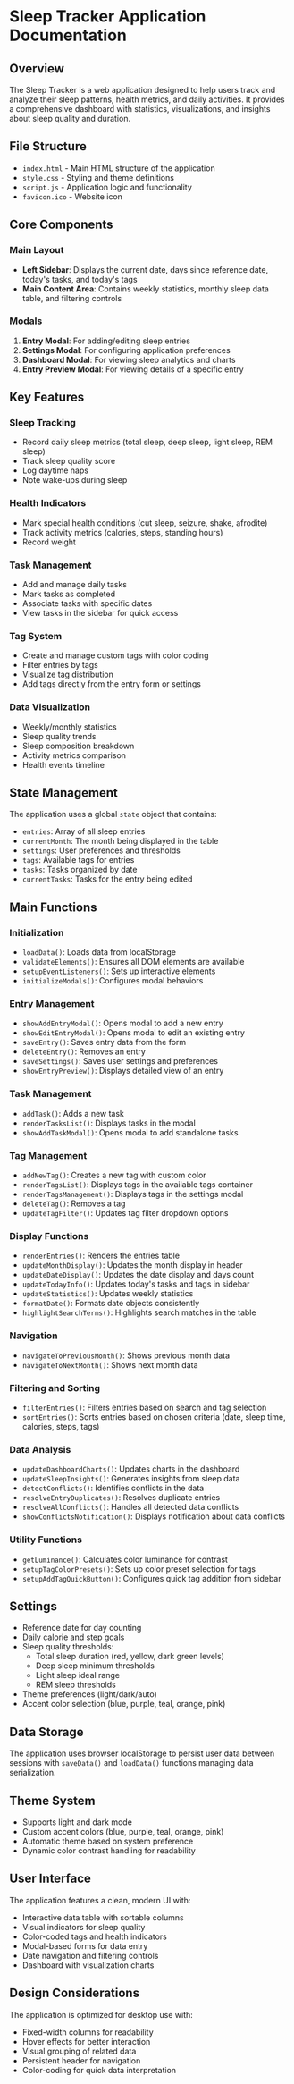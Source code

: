 # Sleep Tracker Application Documentation

## Overview
The Sleep Tracker is a web application designed to help users track and analyze their sleep patterns, health metrics, and daily activities. It provides a comprehensive dashboard with statistics, visualizations, and insights about sleep quality and duration.

## File Structure
- `index.html` - Main HTML structure of the application
- `style.css` - Styling and theme definitions
- `script.js` - Application logic and functionality
- `favicon.ico` - Website icon

## Core Components

### Main Layout
- **Left Sidebar**: Displays the current date, days since reference date, today's tasks, and today's tags
- **Main Content Area**: Contains weekly statistics, monthly sleep data table, and filtering controls

### Modals
1. **Entry Modal**: For adding/editing sleep entries
2. **Settings Modal**: For configuring application preferences
3. **Dashboard Modal**: For viewing sleep analytics and charts
4. **Entry Preview Modal**: For viewing details of a specific entry

## Key Features

### Sleep Tracking
- Record daily sleep metrics (total sleep, deep sleep, light sleep, REM sleep)
- Track sleep quality score
- Log daytime naps
- Note wake-ups during sleep

### Health Indicators
- Mark special health conditions (cut sleep, seizure, shake, afrodite)
- Track activity metrics (calories, steps, standing hours)
- Record weight

### Task Management
- Add and manage daily tasks
- Mark tasks as completed
- Associate tasks with specific dates
- View tasks in the sidebar for quick access

### Tag System
- Create and manage custom tags with color coding
- Filter entries by tags
- Visualize tag distribution
- Add tags directly from the entry form or settings

### Data Visualization
- Weekly/monthly statistics
- Sleep quality trends
- Sleep composition breakdown
- Activity metrics comparison
- Health events timeline

## State Management
The application uses a global `state` object that contains:
- `entries`: Array of all sleep entries
- `currentMonth`: The month being displayed in the table
- `settings`: User preferences and thresholds
- `tags`: Available tags for entries
- `tasks`: Tasks organized by date
- `currentTasks`: Tasks for the entry being edited

## Main Functions

### Initialization
- `loadData()`: Loads data from localStorage
- `validateElements()`: Ensures all DOM elements are available
- `setupEventListeners()`: Sets up interactive elements
- `initializeModals()`: Configures modal behaviors

### Entry Management
- `showAddEntryModal()`: Opens modal to add a new entry
- `showEditEntryModal()`: Opens modal to edit an existing entry
- `saveEntry()`: Saves entry data from the form
- `deleteEntry()`: Removes an entry
- `saveSettings()`: Saves user settings and preferences
- `showEntryPreview()`: Displays detailed view of an entry

### Task Management
- `addTask()`: Adds a new task
- `renderTasksList()`: Displays tasks in the modal
- `showAddTaskModal()`: Opens modal to add standalone tasks

### Tag Management
- `addNewTag()`: Creates a new tag with custom color
- `renderTagsList()`: Displays tags in the available tags container
- `renderTagsManagement()`: Displays tags in the settings modal
- `deleteTag()`: Removes a tag
- `updateTagFilter()`: Updates tag filter dropdown options

### Display Functions
- `renderEntries()`: Renders the entries table
- `updateMonthDisplay()`: Updates the month display in header
- `updateDateDisplay()`: Updates the date display and days count
- `updateTodayInfo()`: Updates today's tasks and tags in sidebar
- `updateStatistics()`: Updates weekly statistics
- `formatDate()`: Formats date objects consistently
- `highlightSearchTerms()`: Highlights search matches in the table

### Navigation
- `navigateToPreviousMonth()`: Shows previous month data
- `navigateToNextMonth()`: Shows next month data

### Filtering and Sorting
- `filterEntries()`: Filters entries based on search and tag selection
- `sortEntries()`: Sorts entries based on chosen criteria (date, sleep time, calories, steps, tags)

### Data Analysis
- `updateDashboardCharts()`: Updates charts in the dashboard
- `updateSleepInsights()`: Generates insights from sleep data
- `detectConflicts()`: Identifies conflicts in the data
- `resolveEntryDuplicates()`: Resolves duplicate entries
- `resolveAllConflicts()`: Handles all detected data conflicts
- `showConflictsNotification()`: Displays notification about data conflicts

### Utility Functions
- `getLuminance()`: Calculates color luminance for contrast
- `setupTagColorPresets()`: Sets up color preset selection for tags
- `setupAddTagQuickButton()`: Configures quick tag addition from sidebar

## Settings
- Reference date for day counting
- Daily calorie and step goals
- Sleep quality thresholds:
  - Total sleep duration (red, yellow, dark green levels)
  - Deep sleep minimum thresholds
  - Light sleep ideal range
  - REM sleep thresholds
- Theme preferences (light/dark/auto)
- Accent color selection (blue, purple, teal, orange, pink)

## Data Storage
The application uses browser localStorage to persist user data between sessions with `saveData()` and `loadData()` functions managing data serialization.

## Theme System
- Supports light and dark mode
- Custom accent colors (blue, purple, teal, orange, pink)
- Automatic theme based on system preference
- Dynamic color contrast handling for readability

## User Interface
The application features a clean, modern UI with:
- Interactive data table with sortable columns
- Visual indicators for sleep quality
- Color-coded tags and health indicators
- Modal-based forms for data entry
- Date navigation and filtering controls
- Dashboard with visualization charts

## Design Considerations
The application is optimized for desktop use with:
- Fixed-width columns for readability
- Hover effects for better interaction
- Visual grouping of related data
- Persistent header for navigation
- Color-coding for quick data interpretation 